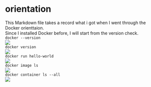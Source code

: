 # orientation  
This Markdown file takes a record what i got when I went through the Docker orienttaion.  
Since I installed Docker before, I will start from the version check.  
`docker --version`  
![](image/orientaion/orientation_1.png)  
`docker version`  
![](image/orientaion/orientation_2.png)  
`docker run hello-world`  
![](image/orientaion/orientation_3.png)  
`docker image ls`  
![](image/orientaion/orientation_4.png)  
`docker container ls --all`  
![](image/orientaion/orientation_5.png)  
